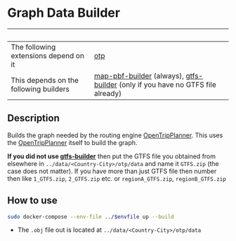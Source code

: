 # Graph Data Builder

| &nbsp;                                 | &nbsp;                                                       |
| -------------------------------------- | ------------------------------------------------------------ |
| The following extensions depend on it  | [otp](https://github.com/trufi-association/trufi-server/tree/main/extensions/otp) |
| This depends on the following builders | [map-pbf-builder](../map-pbf-builder) (always), [gtfs-builder](../gtfs-builder) (only if you have no GTFS file already) |

## Description

Builds the graph needed by the routing engine [OpenTripPlanner](https://opentripplanner.org). This uses the [OpenTripPlanner](https://opentripplanner.org) itself to build the graph.

**If you did not use [gtfs-builder](../gtfs-builder)** then put the GTFS file you obtained from elsewhere in `../data/<Country-City>/otp/data` and name it `GTFS.zip` (the case does not matter). If you have more than just GTFS file then number then like `1_GTFS.zip`, `2_GTFS.zip` etc. or `regionA_GTFS.zip`, `regionB_GTFS.zip`

## How to use

```bash
sudo docker-compose --env-file ../$envfile up --build
```

- The `.obj` file out is located at `../data/<Country-City>/otp/data`
